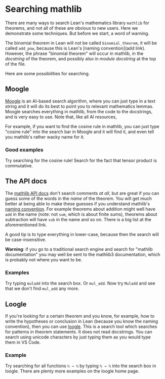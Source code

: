 # Searching mathlib

There are many ways to search Lean's mathematics library `mathlib` for theorems, and not all of these are obvious to new users. Here we demonstrate some techniques. But before we start, a word of warning.

The binomial theorem in Lean will not be called `binomial_theorem`, it will be called `add_pow`, because this is Lean's [naming convention](add link). However, the phrase "binomial theorem" will occur in mathlib, in the *docstring* of the theorem, and possibly also in *module docstring* at the top of the file.

Here are some possibilities for searching.

## Moogle

[Moogle](https://www.moogle.ai/) is an AI-based search algorithm, where you can just type in a text string and it will do its best to point you to relevant mathematics lemmas. Moogle searches everything in mathlib, from the code to the docstrings, and is very easy to use. Note that, like all AI resources, 

For example, if you want to find the cosine rule in mathlib, you can just type "cosine rule" into the search bar in Moogle and it will find it, and even tell you mathlib's rather wacky name for it.

### Good examples

Try searching for the cosine rule! Search for the fact that tensor product is commutative. 


## The API docs

The [mathlib API docs](https://leanprover-community.github.io/mathlib4_docs/) don't search comments *at all*, but are great if you can guess some of the words in the *name* of the theorem. You will get much better at being able to make these guesses if you understand mathlib's [naming convention](https://leanprover-community.github.io/contribute/naming.html). For example theorems about addition might well have `add` in the name (note: not `sum`, which is about finite sums), theorems about subtraction will have `sub` in the name and so on. There is a big list at the aforementioned link.

 A good tip is to type everything in lower-case, because then the search will be case-insensitive.

**Warning**: if you go to a traditional search engine and search for "mathlib documentation" you may well be sent to the mathlib3 documentation, which is probably not where you want to be.

### Examples

Try typing `muladd` into the search box. Or `mul_add`. Now try `Muladd` and see that we don't find `mul_add` any more.

## Loogle

If you're looking for a certain theorem and you know, for example, how to write the hypotheses or conclusion in Lean (because you know the naming
convention), then you can use [loogle](https://loogle.lean-lang.org/). This is a search tool which searches for patterns in theorem statements. It does not read docstrings. You can search using unicode characters by just typing them as you would type them in VS Code.

### Example

Try searching for all functions `ℕ → ℕ` by typing `ℕ → ℕ` into the search box in loogle. There are plenty more examples on the loogle home page.


